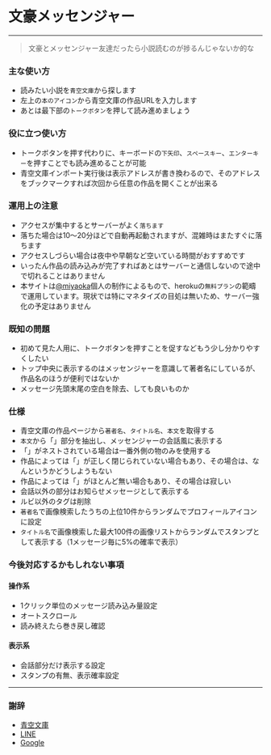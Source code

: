 # 文豪メッセンジャー

----

> 文豪とメッセンジャー友達だったら小説読むのが捗るんじゃないか的な

### 主な使い方

* 読みたい小説を`青空文庫`から探します
* 左上の`本のアイコン`から青空文庫の作品URLを入力します
* あとは最下部の`トークボタン`を押して読み進めましょう

### 役に立つ使い方

* トークボタンを押す代わりに、キーボードの`下矢印`、`スペースキー`、`エンターキー`を押すことでも読み進めることが可能
* 青空文庫インポート実行後は表示アドレスが書き換わるので、そのアドレスをブックマークすれば次回から任意の作品を開くことが出来る

### 運用上の注意

* アクセスが集中するとサーバーがよく`落ちます`
* 落ちた場合は10〜20分ほどで自動再起動されますが、混雑時はまたすぐに落ちます
* アクセスしづらい場合は夜中や早朝など空いている時間がおすすめです
* いったん作品の読み込みが完了すればあとはサーバーと通信しないので途中で切れることはありません
* 本サイトは[@miyaoka](https://twitter.com/miyaoka)個人の制作によるもので、herokuの`無料プラン`の範疇で運用しています。現状では特にマネタイズの目処は無いため、サーバー強化の予定はありません

### 既知の問題

* 初めて見た人用に、トークボタンを押すことを促すなどもう少し分かりやすくしたい
* トップ中央に表示するのはメッセンジャーを意識して著者名にしているが、作品名のほうが便利ではないか
* メッセージ先頭末尾の空白を除去、しても良いものか

### 仕様

* 青空文庫の作品ページから`著者名`、`タイトル名`、`本文`を取得する
* `本文`から「」部分を抽出し、メッセンジャーの会話風に表示する
* 「」がネストされている場合は一番外側の物のみを使用する
 * 作品によっては「」が正しく閉じられていない場合もあり、その場合は、なんというかどうしようもない
 * 作品によっては「」がほとんど無い場合もあり、その場合は寂しい
* 会話以外の部分はお知らせメッセージとして表示する
* ルビ以外のタグは削除
* `著者名`で画像検索したうちの上位10件からランダムでプロフィールアイコンに設定
* `タイトル名`で画像検索した最大100件の画像リストからランダムでスタンプとして表示する（1メッセージ毎に5%の確率で表示）

### 今後対応するかもしれない事項

#### 操作系

* 1クリック単位のメッセージ読み込み量設定
* オートスクロール
* 読み終えたら巻き戻し確認

#### 表示系

* 会話部分だけ表示する設定
* スタンプの有無、表示確率設定


----

### 謝辞

* [青空文庫](http://www.aozora.gr.jp/)
* [LINE](http://line.me/)
* [Google](http://google.com/)
